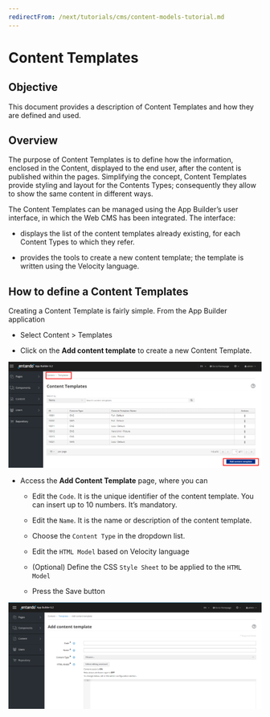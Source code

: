 ```yaml
--- 
redirectFrom: /next/tutorials/cms/content-models-tutorial.md
---
```


# Content Templates

## Objective

This document provides a description of Content Templates and how they
are defined and used.

## Overview

The purpose of Content Templates is to define how the information,
enclosed in the Content, displayed to the end user, after the content is
published within the pages. Simplifying the concept, Content Templates
provide styling and layout for the Contents Types; consequently they
allow to show the same content in different ways.

The Content Templates can be managed using the App Builder’s user
interface, in which the Web CMS has been integrated. The interface:

-   displays the list of the content templates already existing, for each
    Content Types to which they refer.

-   provides the tools to create a new content template; the template is
    written using the Velocity language.

## How to define a Content Templates

Creating a Content Template is fairly simple. From the App Builder
application

-   Select Content > Templates

-   Click on the **Add content template** to create a new Content
    Template.

![image](./extracted-media/media/ContentTemplate1.png)

-   Access the **Add Content Template** page, where you can

    -   Edit the `Code`. It is the unique identifier of the content template.
        You can insert up to 10 numbers. It’s mandatory.

    -   Edit the `Name`. It is the name or description of the content
        template.

    -   Choose the `Content Type` in the dropdown list.

    -   Edit the `HTML Model` based on Velocity language

    -   (Optional) Define the CSS `Style Sheet` to be applied to the `HTML Model`

    -   Press the Save button

![image](./extracted-media/media/ContentTemplate2.png)

